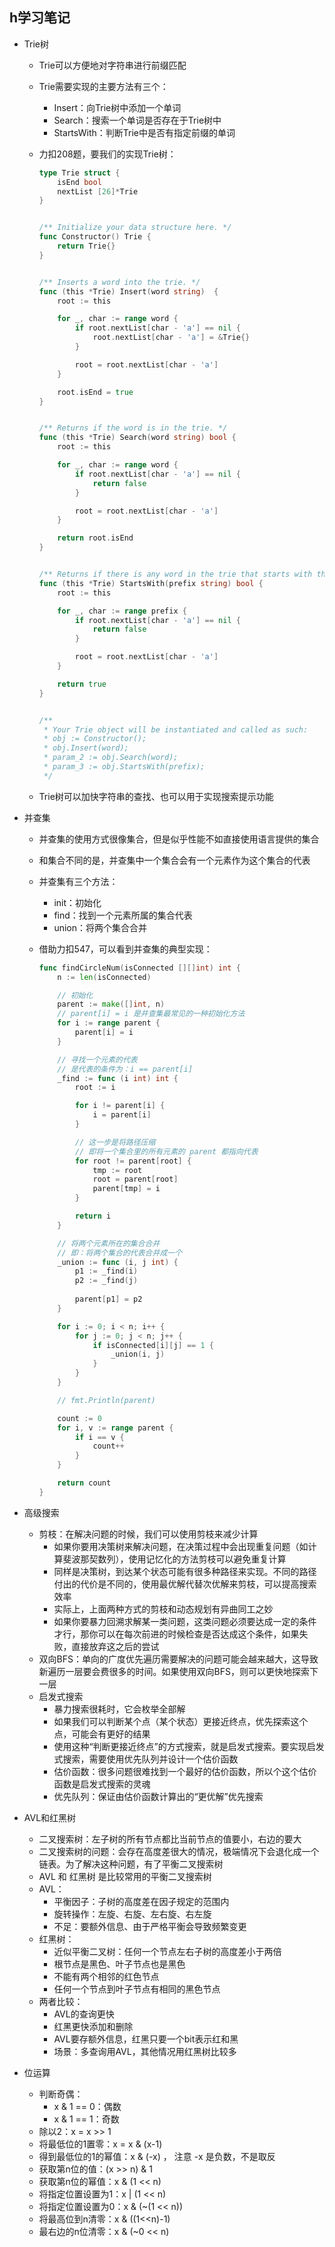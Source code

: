 ## h学习笔记

- Trie树

  - Trie可以方便地对字符串进行前缀匹配

  - Trie需要实现的主要方法有三个：

    - Insert：向Trie树中添加一个单词
    - Search：搜索一个单词是否存在于Trie树中
    - StartsWith：判断Trie中是否有指定前缀的单词

  - 力扣208题，要我们的实现Trie树：

    ```go
    type Trie struct {
        isEnd bool
        nextList [26]*Trie
    }
    
    
    /** Initialize your data structure here. */
    func Constructor() Trie {
        return Trie{}
    }
    
    
    /** Inserts a word into the trie. */
    func (this *Trie) Insert(word string)  {
        root := this
    
        for _, char := range word {
            if root.nextList[char - 'a'] == nil {
                root.nextList[char - 'a'] = &Trie{}
            }
    
            root = root.nextList[char - 'a']
        }
    
        root.isEnd = true
    }
    
    
    /** Returns if the word is in the trie. */
    func (this *Trie) Search(word string) bool {
        root := this
    
        for _, char := range word {
            if root.nextList[char - 'a'] == nil {
                return false
            }
    
            root = root.nextList[char - 'a']
        }
    
        return root.isEnd
    }
    
    
    /** Returns if there is any word in the trie that starts with the given prefix. */
    func (this *Trie) StartsWith(prefix string) bool {
        root := this
    
        for _, char := range prefix {
            if root.nextList[char - 'a'] == nil {
                return false
            }
    
            root = root.nextList[char - 'a']
        }
    
        return true
    }
    
    
    /**
     * Your Trie object will be instantiated and called as such:
     * obj := Constructor();
     * obj.Insert(word);
     * param_2 := obj.Search(word);
     * param_3 := obj.StartsWith(prefix);
     */
    ```

  - Trie树可以加快字符串的查找、也可以用于实现搜索提示功能

- 并查集

  - 并查集的使用方式很像集合，但是似乎性能不如直接使用语言提供的集合

  - 和集合不同的是，并查集中一个集合会有一个元素作为这个集合的代表

  - 并查集有三个方法：

    - init：初始化
    - find：找到一个元素所属的集合代表
    - union：将两个集合合并

  - 借助力扣547，可以看到并查集的典型实现：

    ```go
    func findCircleNum(isConnected [][]int) int {
        n := len(isConnected)
    
        // 初始化
        parent := make([]int, n)
        // parent[i] = i 是并查集最常见的一种初始化方法
        for i := range parent {
            parent[i] = i
        }
    
        // 寻找一个元素的代表
        // 是代表的条件为：i == parent[i]
        _find := func (i int) int {
            root := i
    
            for i != parent[i] {
                i = parent[i]
            }
    
            // 这一步是将路径压缩
            // 即将一个集合里的所有元素的 parent 都指向代表
            for root != parent[root] {
                tmp := root
                root = parent[root]
                parent[tmp] = i
            }
    
            return i
        }
    
        // 将两个元素所在的集合合并
        // 即：将两个集合的代表合并成一个
        _union := func (i, j int) {
            p1 := _find(i)
            p2 := _find(j)
            
            parent[p1] = p2
        }
    
        for i := 0; i < n; i++ {
            for j := 0; j < n; j++ {
                if isConnected[i][j] == 1 {
                    _union(i, j)
                }
            }
        }
    
        // fmt.Println(parent)
    
        count := 0
        for i, v := range parent {
            if i == v {
                count++
            }
        }
    
        return count
    }
    ```

- 高级搜索

  - 剪枝：在解决问题的时候，我们可以使用剪枝来减少计算
    - 如果你要用决策树来解决问题，在决策过程中会出现重复问题（如计算斐波那契数列），使用记忆化的方法剪枝可以避免重复计算
    - 同样是决策树，到达某个状态可能有很多种路径来实现。不同的路径付出的代价是不同的，使用最优解代替次优解来剪枝，可以提高搜索效率
    - 实际上，上面两种方式的剪枝和动态规划有异曲同工之妙
    - 如果你要暴力回溯求解某一类问题，这类问题必须要达成一定的条件才行，那你可以在每次前进的时候检查是否达成这个条件，如果失败，直接放弃这之后的尝试
  - 双向BFS：单向的广度优先遍历需要解决的问题可能会越来越大，这导致新遍历一层要会费很多的时间。如果使用双向BFS，则可以更快地探索下一层
  - 启发式搜索
    - 暴力搜索很耗时，它会枚举全部解
    - 如果我们可以判断某个点（某个状态）更接近终点，优先探索这个点，可能会有更好的结果
    - 使用这种“判断更接近终点”的方式搜索，就是启发式搜索。要实现启发式搜索，需要使用优先队列并设计一个估价函数
    - 估价函数：很多问题很难找到一个最好的估价函数，所以个这个估价函数是启发式搜索的灵魂
    - 优先队列：保证由估价函数计算出的“更优解”优先搜索

- AVL和红黑树

  - 二叉搜索树：左子树的所有节点都比当前节点的值要小，右边的要大
  - 二叉搜索树的问题：会存在高度差很大的情况，极端情况下会退化成一个链表。为了解决这种问题，有了平衡二叉搜索树
  - AVL 和 红黑树 是比较常用的平衡二叉搜索树
  - AVL：
    - 平衡因子：子树的高度差在因子规定的范围内
    - 旋转操作：左旋、右旋、左右旋、右左旋
    - 不足：要额外信息、由于严格平衡会导致频繁变更
  - 红黑树：
    - 近似平衡二叉树：任何一个节点左右子树的高度差小于两倍
    - 根节点是黑色、叶子节点也是黑色
    - 不能有两个相邻的红色节点
    - 任何一个节点到叶子节点有相同的黑色节点
  - 两者比较：
    - AVL的查询更快
    - 红黑更快添加和删除
    - AVL要存额外信息，红黑只要一个bit表示红和黑
    - 场景：多查询用AVL，其他情况用红黑树比较多

- 位运算

  - 判断奇偶：
    - x & 1 == 0：偶数
    - x & 1 == 1：奇数
  - 除以2：x = x >> 1
  - 将最低位的1置零：x = x & (x-1)
  - 得到最低位的1的幂值：x & (-x) ， 注意 -x 是负数，不是取反
  - 获取第n位的值：(x >> n) & 1
  - 获取第n位的幂值：x & (1 << n)
  - 将指定位置设置为1：x | (1 << n)
  - 将指定位置设置为0：x & (~(1 << n))
  - 将最高位到n清零：x & ((1<<n)-1)
  - 最右边的n位清零：x & (~0 << n)





















































